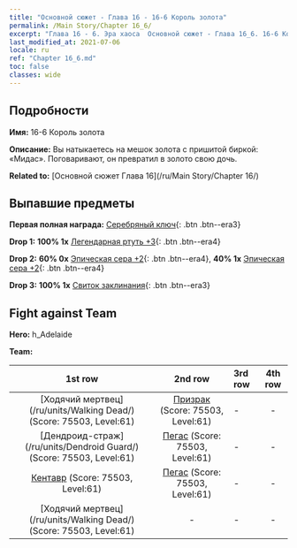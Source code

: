 ```yaml
---
title: "Основной сюжет - Глава 16 - 16-6 Король золота"
permalink: /Main Story/Chapter 16_6/
excerpt: "Глава 16 - 6. Эра хаоса  Основной сюжет - Глава 16_6. 16-6 Король золота"
last_modified_at: 2021-07-06
locale: ru
ref: "Chapter 16_6.md"
toc: false
classes: wide
---
```


## Подробности

 **Имя:** 16-6 Король золота

 **Описание:** Вы натыкаетесь на мешок золота с пришитой биркой: «Мидас». Поговаривают, он превратил в золото свою дочь.

 **Related to:** [Основной сюжет Глава 16](/ru/Main Story/Chapter 16/)

## Выпавшие предметы

 **Первая полная награда:** [Серебряный ключ](/ItemsRU/con_693/){: .btn .btn--era3}

 **Drop 1:** **100% 1x** [Легендарная ртуть +3](/ItemsRU/mat_56/){: .btn .btn--era4}

 **Drop 2:** **60% 0x** [Эпическая сера +2](/ItemsRU/mat_50/){: .btn .btn--era4}, **40% 1x** [Эпическая сера +2](/ItemsRU/mat_50/){: .btn .btn--era4}

 **Drop 3:** **100% 1x** [Свиток заклинания](/ItemsRU/con_694/){: .btn .btn--era3}


## Fight against Team
 **Hero:** h_Adelaide

 **Team:**


  | 1st row | 2nd row | 3rd row | 4th row |
  |:----:|:----:|:----|:----:|
  | [Ходячий мертвец](/ru/units/Walking Dead/) (Score: 75503, Level:61)  | [Призрак](/ru/units/Wight/) (Score: 75503, Level:61)  | - | - |
  | [Дендроид-страж](/ru/units/Dendroid Guard/) (Score: 75503, Level:61)  | [Пегас](/ru/units/Pegasus/) (Score: 75503, Level:61)  | - | - |
  | [Кентавр](/ru/units/Centaur/) (Score: 75503, Level:61)  | [Пегас](/ru/units/Pegasus/) (Score: 75503, Level:61)  | - | - |
  | [Ходячий мертвец](/ru/units/Walking Dead/) (Score: 75503, Level:61)  | - | - | - |


